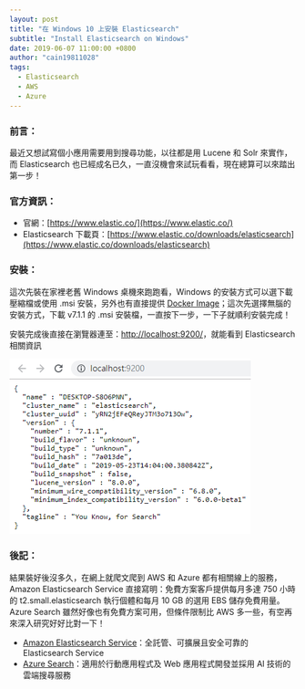 ```yaml
---
layout: post
title: "在 Windows 10 上安裝 Elasticsearch"
subtitle: "Install Elasticsearch on Windows"
date: 2019-06-07 11:00:00 +0800
author: "cain19811028"
tags:
  - Elasticsearch
  - AWS
  - Azure
---
```

### 前言：

最近又想試寫個小應用需要用到搜尋功能，以往都是用 Lucene 和 Solr 來實作，而 Elasticsearch 也已經成名已久，一直沒機會來試玩看看，現在總算可以來踏出第一步！

### 官方資訊：

 - 官網：[https://www.elastic.co/](https://www.elastic.co/)
 - Elasticsearch 下載頁：[https://www.elastic.co/downloads/elasticsearch](https://www.elastic.co/downloads/elasticsearch)

### 安裝：

這次先裝在家裡老舊 Windows 桌機來跑跑看，Windows 的安裝方式可以選下載壓縮檔或使用 .msi 安裝，另外也有直接提供 [Docker Image](https://www.elastic.co/guide/en/elasticsearch/reference/current/docker.html)；這次先選擇無腦的安裝方式，下載 v7.1.1 的 .msi 安裝檔，一直按下一步，一下子就順利安裝完成！

安裝完成後直接在瀏覽器連至：[http://localhost:9200/](http://localhost:9200/)，就能看到 Elasticsearch 相關資訊

![](/img/in-post/2019-06-07-install-elasticsearch-on-windows-01.png)

### 後記：

結果裝好後沒多久，在網上就爬文爬到 AWS 和 Azure 都有相關線上的服務，Amazon Elasticsearch Service 直接寫明：免費方案客戶提供每月多達 750 小時的 t2.small.elasticsearch 執行個體和每月 10 GB 的選用 EBS 儲存免費用量。Azure Search 雖然好像也有免費方案可用，但條件限制比 AWS 多一些，有空再來深入研究好好比對一下！

 - [Amazon Elasticsearch Service](https://aws.amazon.com/tw/elasticsearch-service/)：全託管、可擴展且安全可靠的 Elasticsearch Service
 - [Azure Search](https://azure.microsoft.com/zh-tw/services/search/)：適用於行動應用程式及 Web 應用程式開發並採用 AI 技術的雲端搜尋服務